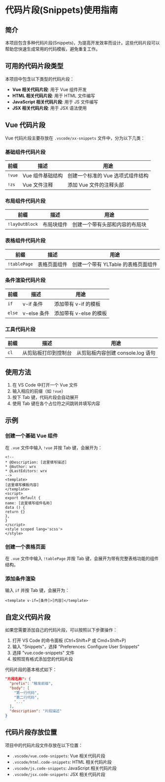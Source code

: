 # 代码片段(Snippets)使用指南

## 简介

本项目包含多种代码片段(Snippets)，为提高开发效率而设计。这些代码片段可以帮助您快速生成常用的代码模板，避免重复工作。

## 可用的代码片段类型

本项目中包含以下类型的代码片段：

- **Vue 相关代码片段**: 用于 Vue 组件开发
- **HTML 相关代码片段**: 用于 HTML 文件编写
- **JavaScript 相关代码片段**: 用于 JS 文件编写
- **JSX 相关代码片段**: 用于 JSX 语法使用

## Vue 代码片段

Vue 代码片段主要存放在 `.vscode/xx-snippets` 文件中，分为以下几类：

### 基础组件代码片段

| 前缀 | 描述 | 用途 |
|------|------|------|
| `!vue` | Vue 组件基础结构 | 创建一个标准的 Vue 选项式组件结构 |
| `!zs` | Vue 文件注释 | 添加 Vue 文件的注释头部 |

### 布局组件代码片段

| 前缀 | 描述 | 用途 |
|------|------|------|
| `!layOutBlock` | 布局块组件 | 创建一个带有头部和内容的布局块 |

### 表格组件代码片段

| 前缀 | 描述 | 用途 |
|------|------|------|
| `!tablePage` | 表格页面组件 | 创建一个带有 YLTable 的表格页面组件 |

### 条件渲染代码片段

| 前缀 | 描述 | 用途 |
|------|------|------|
| `if` | v-if 条件 | 添加带有 v-if 的模板 |
| `else` | v-else 条件 | 添加带有 v-else 的模板 |

### 工具代码片段

| 前缀 | 描述 | 用途 |
|------|------|------|
| `cl` | 从剪贴板打印到控制台 | 从剪贴板内容创建 console.log 语句 |

## 使用方法

1. 在 VS Code 中打开一个 Vue 文件
2. 输入相应的前缀（如 `!vue`）
3. 按下 Tab 键，代码片段会自动展开
4. 使用 Tab 键在各个占位符之间跳转并填写内容

## 示例

### 创建一个基础 Vue 组件

在 `.vue` 文件中输入 `!vue` 并按 Tab 键，会展开为：

```vue
<!--
* @Description: [这里填写描述]
* @Author: wrx
* @LastEditors: wrx
-->
<template>
[这里填写模板内容]
</template>
<script>
export default {
name: [这里填写组件名称]
data () {
return {}
},
}
</script>
<style scoped lang='scss'>
</style>
```

### 创建一个表格页面

在 `.vue` 文件中输入 `!tablePage` 并按 Tab 键，会展开为带有完整表格功能的组件结构。

### 添加条件渲染

输入 `if` 并按 Tab 键，会展开为：
```vue
<template v-if=[条件]>[内容]</template>
```

## 自定义代码片段

如果您需要添加自己的代码片段，可以按照以下步骤操作：

1. 打开 VS Code 的命令面板 (Ctrl+Shift+P 或 Cmd+Shift+P)
2. 输入 "Snippets"，选择 "Preferences: Configure User Snippets"
3. 选择 "vue.code-snippets" 文件
4. 按照现有格式添加您的代码片段

代码片段的基本格式如下：

```json
"片段名称": {
  "prefix": "触发前缀",
  "body": [
    "第一行代码",
    "第二行代码",
    "..."
  ],
  "description": "片段描述"
}
```

## 代码片段存放位置

项目中的代码片段文件存放在以下位置：

- `.vscode/vue.code-snippets`: Vue 相关代码片段
- `.vscode/html.code-snippets`: HTML 相关代码片段
- `.vscode/js.code-snippets`: JavaScript 相关代码片段
- `.vscode/jsx.code-snippets`: JSX 相关代码片段